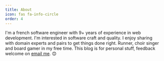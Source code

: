 ```yaml
---
title: About
icon: fas fa-info-circle
order: 4
---
```


I'm a french software engineer with 9+ years of experience in web development. I'm interested in software craft and quality. I enjoy sharing with domain experts and pairs to get things done right. Runner, choir singer and board gamer in my free time. This blog is for personal stuff, feedback welcome on [email me](mailto:leonard.beck@gmail.com). 😊